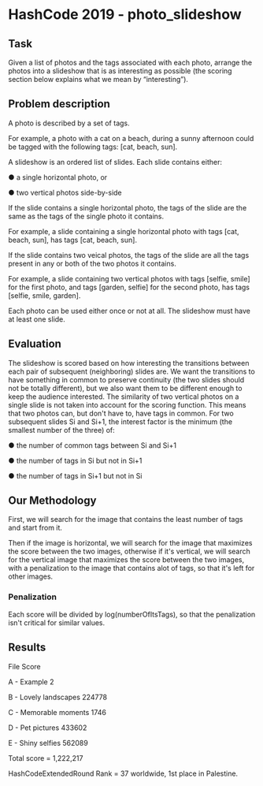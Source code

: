 # HashCode 2019 - photo_slideshow
## Task
Given a list of photos and the tags associated with each photo, arrange the photos into
a slideshow that is as interesting as possible (the scoring section below explains what
we mean by “interesting”).

## Problem description
A photo is described by a set of tags.

For example, a photo with a cat on a beach, during a sunny afternoon could be
tagged with the following tags: [cat, beach, sun].

A slideshow is an ordered list of slides. Each slide contains either:

  ● a single horizontal photo, or
  
  ● two vertical photos side-by-side

If the slide contains a single horizontal photo, the tags of the slide are the same as the
tags of the single photo it contains.

For example, a slide containing a single horizontal photo with tags [cat, beach, sun],
has tags [cat, beach, sun].

If the slide contains two veical photos, the tags of the slide are all the tags present in
any or both of the two photos it contains.

For example, a slide containing two vertical photos with tags [selfie, smile] for the
first photo, and tags [garden, selfie] for the second photo, has tags [selfie, smile,
garden].

Each photo can be used either once or not at all. The slideshow must have at least one
slide.

## Evaluation
The slideshow is scored based on how interesting the transitions between each pair of
subsequent (neighboring) slides are. We want the transitions to have something in
common to preserve continuity (the two slides should not be totally different), but we
also want them to be different enough to keep the audience interested. The similarity
of two vertical photos on a single slide is not taken into account for the scoring
function. This means that two photos can, but don't have to, have tags in common.
For two subsequent slides Si and Si+1, the interest factor is the minimum (the smallest number of the three) of:

  ● the number of common tags between Si and Si+1
  
  ● the number of tags in Si but not in Si+1
  
  ● the number of tags in Si+1 but not in Si
  
## Our Methodology
First, we will search for the image that contains the least number of tags and start from it.

Then if the image is horizontal, we will search for the image that maximizes the score between the two images, otherwise if it's vertical, we will search for the vertical image that maximizes the score between the two images, with a penalization to the image that contains alot of tags, so that it's left for other images.

### Penalization
Each score will be divided by log(numberOfItsTags), so that the penalization isn't critical for similar values.

## Results
File                         Score

A - Example                    2

B - Lovely landscapes          224778

C - Memorable moments          1746

D - Pet pictures               433602

E - Shiny selfies              562089

Total score = 1,222,217

HashCodeExtendedRound Rank = 37 worldwide, 1st place in Palestine. 




